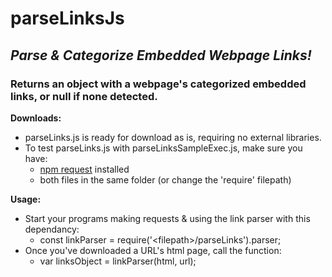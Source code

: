 # parseLinksJs
## _Parse &amp; Categorize Embedded Webpage Links!_</br>
### Returns an object with a webpage's categorized embedded links, or null if none detected.

__Downloads:__
* parseLinks.js is ready for download as is, requiring no external libraries.
* To test parseLinks.js with parseLinksSampleExec.js, make sure you have:
  - [npm request](https://www.npmjs.com/package/request) installed
  - both files in the same folder (or change the 'require' filepath)

__Usage:__
* Start your programs making requests & using the link parser with this dependancy:
  - const linkParser = require('\<filepath\>/parseLinks').parser; 
* Once you've downloaded a URL's html page, call the function:
  - var linksObject = linkParser(html, url);
